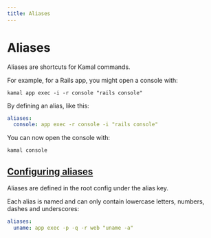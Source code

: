 ```yaml
---
title: Aliases
---
```


# Aliases

Aliases are shortcuts for Kamal commands.

For example, for a Rails app, you might open a console with:

```shell
kamal app exec -i -r console "rails console"
```

By defining an alias, like this:

```yaml
aliases:
  console: app exec -r console -i "rails console"
```

You can now open the console with:

```shell
kamal console
```

## [Configuring aliases](#configuring-aliases)

Aliases are defined in the root config under the alias key.

Each alias is named and can only contain lowercase letters, numbers, dashes and underscores:

```yaml
aliases:
  uname: app exec -p -q -r web "uname -a"
```
